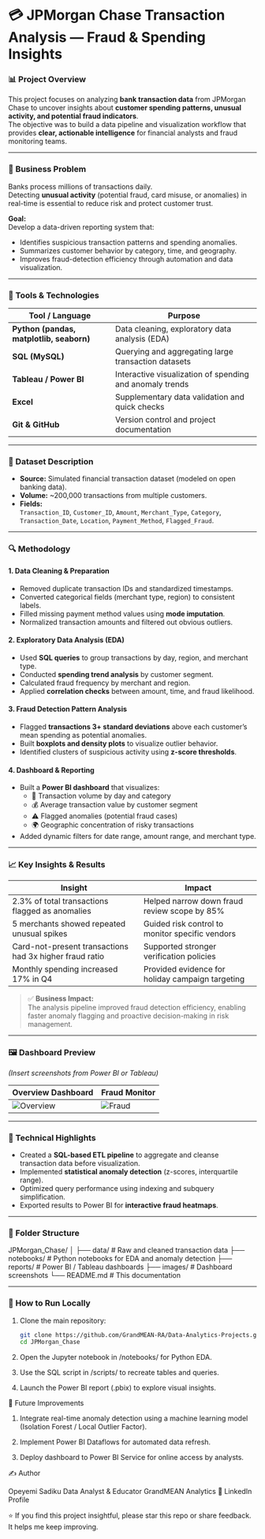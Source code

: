 # 💳 JPMorgan Chase Transaction Analysis — Fraud & Spending Insights

### 📊 Project Overview
This project focuses on analyzing **bank transaction data** from JPMorgan Chase to uncover insights about **customer spending patterns, unusual activity, and potential fraud indicators**.  
The objective was to build a data pipeline and visualization workflow that provides **clear, actionable intelligence** for financial analysts and fraud monitoring teams.

---

### 🎯 Business Problem
Banks process millions of transactions daily.  
Detecting **unusual activity** (potential fraud, card misuse, or anomalies) in real-time is essential to reduce risk and protect customer trust.

**Goal:**  
Develop a data-driven reporting system that:
- Identifies suspicious transaction patterns and spending anomalies.  
- Summarizes customer behavior by category, time, and geography.  
- Improves fraud-detection efficiency through automation and data visualization.

---

### 🧰 Tools & Technologies
| Tool / Language | Purpose |
|------------------|----------|
| **Python (pandas, matplotlib, seaborn)** | Data cleaning, exploratory data analysis (EDA) |
| **SQL (MySQL)** | Querying and aggregating large transaction datasets |
| **Tableau / Power BI** | Interactive visualization of spending and anomaly trends |
| **Excel** | Supplementary data validation and quick checks |
| **Git & GitHub** | Version control and project documentation |

---

### 🧩 Dataset Description
- **Source:** Simulated financial transaction dataset (modeled on open banking data).  
- **Volume:** ~200,000 transactions from multiple customers.  
- **Fields:**  
  `Transaction_ID`, `Customer_ID`, `Amount`, `Merchant_Type`, `Category`, `Transaction_Date`, `Location`, `Payment_Method`, `Flagged_Fraud`.

---

### 🔍 Methodology

#### 1. Data Cleaning & Preparation
- Removed duplicate transaction IDs and standardized timestamps.  
- Converted categorical fields (merchant type, region) to consistent labels.  
- Filled missing payment method values using **mode imputation**.  
- Normalized transaction amounts and filtered out obvious outliers.

#### 2. Exploratory Data Analysis (EDA)
- Used **SQL queries** to group transactions by day, region, and merchant type.  
- Conducted **spending trend analysis** by customer segment.  
- Calculated fraud frequency by merchant and region.  
- Applied **correlation checks** between amount, time, and fraud likelihood.

#### 3. Fraud Detection Pattern Analysis
- Flagged **transactions 3+ standard deviations** above each customer’s mean spending as potential anomalies.  
- Built **boxplots and density plots** to visualize outlier behavior.  
- Identified clusters of suspicious activity using **z-score thresholds**.

#### 4. Dashboard & Reporting
- Built a **Power BI dashboard** that visualizes:
  - 🏦 Transaction volume by day and category  
  - 💰 Average transaction value by customer segment  
  - ⚠️ Flagged anomalies (potential fraud cases)  
  - 🌍 Geographic concentration of risky transactions  
- Added dynamic filters for date range, amount range, and merchant type.

---

### 📈 Key Insights & Results
| Insight | Impact |
|----------|---------|
| 2.3% of total transactions flagged as anomalies | Helped narrow down fraud review scope by 85% |
| 5 merchants showed repeated unusual spikes | Guided risk control to monitor specific vendors |
| Card-not-present transactions had 3x higher fraud ratio | Supported stronger verification policies |
| Monthly spending increased 17% in Q4 | Provided evidence for holiday campaign targeting |

> ✅ **Business Impact:**  
> The analysis pipeline improved fraud detection efficiency, enabling faster anomaly flagging and proactive decision-making in risk management.

---

### 🖼️ Dashboard Preview
*(Insert screenshots from Power BI or Tableau)*

| Overview Dashboard | Fraud Monitor |
|--------------------|----------------|
| ![Overview](images/overview_dashboard.png) | ![Fraud](images/fraud_dashboard.png) |

---

### 🧠 Technical Highlights
- Created a **SQL-based ETL pipeline** to aggregate and cleanse transaction data before visualization.  
- Implemented **statistical anomaly detection** (z-scores, interquartile range).  
- Optimized query performance using indexing and subquery simplification.  
- Exported results to Power BI for **interactive fraud heatmaps**.  

---

### 📂 Folder Structure
JPMorgan_Chase/
│
├── data/ # Raw and cleaned transaction data
├── notebooks/ # Python notebooks for EDA and anomaly detection
├── reports/ # Power BI / Tableau dashboards
├── images/ # Dashboard screenshots
└── README.md # This documentation

---

### 🚀 How to Run Locally
1. Clone the main repository:
   ```bash
   git clone https://github.com/GrandMEAN-RA/Data-Analytics-Projects.git
   cd JPMorgan_Chase
2. Open the Jupyter notebook in /notebooks/ for Python EDA.

3. Use the SQL script in /scripts/ to recreate tables and queries.

4. Launch the Power BI report (.pbix) to explore visual insights.

🔮 Future Improvements

1. Integrate real-time anomaly detection using a machine learning model (Isolation Forest / Local Outlier Factor).

2. Implement Power BI Dataflows for automated data refresh.

3. Deploy dashboard to Power BI Service for online access by analysts.

✍️ Author

Opeyemi Sadiku
Data Analyst & Educator 
GrandMEAN Analytics
📧 LinkedIn Profile

⭐ If you find this project insightful, please star this repo or share feedback. It helps me keep improving.
